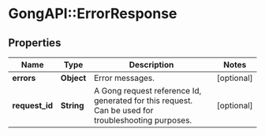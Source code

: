 # GongAPI::ErrorResponse

## Properties
Name | Type | Description | Notes
------------ | ------------- | ------------- | -------------
**errors** | **Object** | Error messages. | [optional] 
**request_id** | **String** | A Gong request reference Id, generated for this request. Can be used for troubleshooting purposes. | [optional] 

